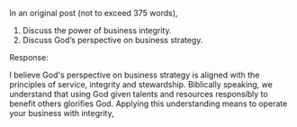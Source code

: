 In an original post (not to exceed 375 words), 

1. Discuss the power of business integrity.
2. Discuss God’s perspective on business strategy.

Response:

I believe God's perspective on business strategy is aligned with the principles of service, integrity and stewardship. Biblically speaking, we understand that using God given talents and resources responsibly to benefit others glorifies God. Applying this understanding means to operate your business with integrity,  